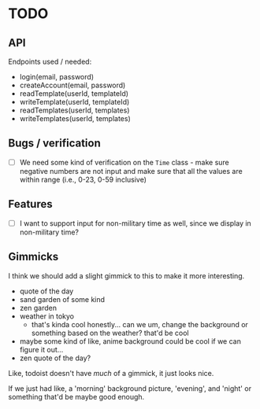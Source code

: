 # TODO 
## API

Endpoints used / needed: 

- login(email, password)
- createAccount(email, password)
- readTemplate(userId, templateId)
- writeTemplate(userId, templateId)
- readTemplates(userId, templates)
- writeTemplates(userId, templates)

## Bugs / verification

- [ ] We need some kind of verification on the `Time` class - make sure negative numbers are not input and make sure that all the values are within range (i.e., 0-23, 0-59 inclusive)

## Features

- [ ] I want to support input for non-military time as well, since we display in non-military time? 

## Gimmicks 

I think we should add a slight gimmick to this to make it more interesting. 

- quote of the day
- sand garden of some kind
- zen garden
- weather in tokyo
    - that's kinda cool honestly... can we um, change the background or something based on the weather? that'd be cool
- maybe some kind of like, anime background could be cool if we can figure it out... 
- zen quote of the day? 

Like, todoist doesn't have *much* of a gimmick, it just looks nice. 

If we just had like, a 'morning' background picture, 'evening', and 'night' or something that'd be maybe good enough. 
